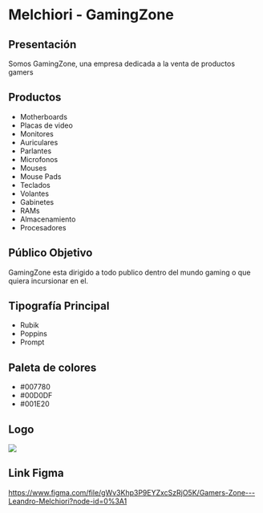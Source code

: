 # Melchiori - GamingZone

## Presentación

Somos GamingZone, una empresa dedicada a la venta de productos gamers

## Productos
- Motherboards
- Placas de video
- Monitores
- Auriculares
- Parlantes
- Microfonos
- Mouses
- Mouse Pads
- Teclados
- Volantes
- Gabinetes
- RAMs
- Almacenamiento
- Procesadores

## Público Objetivo

GamingZone esta dirigido a todo publico dentro del mundo gaming o que quiera incursionar en el.

## Tipografía Principal

- Rubik
- Poppins
- Prompt

## Paleta de colores

- #007780
- #00D0DF
- #001E20

## Logo

<img src="https://raw.githubusercontent.com/xElDelfin/GamingZone/master/Logo2.jpg">

## Link Figma

https://www.figma.com/file/gWv3Khp3P9EYZxcSzRjO5K/Gamers-Zone---Leandro-Melchiori?node-id=0%3A1
